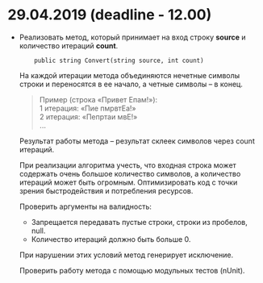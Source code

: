# 29.04.2019 (deadline - 12.00)

- Реализовать метод, который принимает на вход строку **source** и количество итераций **count**.

          public string Convert(string source, int count)

  На каждой итерации метода объединяются нечетные символы строки и переносятся в ее начало, а четные символы – в конец.
  
  > Пример (строка «Привет Епам!»):   
  > 1 итерация:  «Пие пмрвтЕа!»    
  > 2 итерация: «Пепртаи мвЕ!»    
  > ...

   Результат работы метода – результат склеек символов через count итераций.

   При реализации алгоритма учесть, что входная строка может содержать очень большое количество символов, а количество итераций может быть огромным. Оптимизировать код с точки зрения быстродействия и потребления ресурсов.

   Проверить аргументы на валидность:
   - Запрещается передавать пустые строки, строки из пробелов, null.
   - Количество итераций должно быть больше 0.

   При нарушении этих условий метод генерирует исключение.

   Проверить работу метода с помощью модульных тестов (nUnit).
